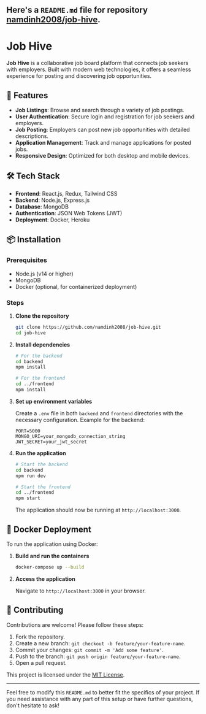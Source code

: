 Here's a `README.md` file for repository [namdinh2008/job-hive](https://github.com/namdinh2008/job-hive).
---

# Job Hive

**Job Hive** is a collaborative job board platform that connects job seekers with employers. Built with modern web technologies, it offers a seamless experience for posting and discovering job opportunities.

## 🚀 Features

* **Job Listings**: Browse and search through a variety of job postings.
* **User Authentication**: Secure login and registration for job seekers and employers.
* **Job Posting**: Employers can post new job opportunities with detailed descriptions.
* **Application Management**: Track and manage applications for posted jobs.
* **Responsive Design**: Optimized for both desktop and mobile devices.

## 🛠️ Tech Stack

* **Frontend**: React.js, Redux, Tailwind CSS
* **Backend**: Node.js, Express.js
* **Database**: MongoDB
* **Authentication**: JSON Web Tokens (JWT)
* **Deployment**: Docker, Heroku

## 📦 Installation

### Prerequisites

* Node.js (v14 or higher)
* MongoDB
* Docker (optional, for containerized deployment)

### Steps

1. **Clone the repository**

   ```bash
   git clone https://github.com/namdinh2008/job-hive.git
   cd job-hive
   ```

2. **Install dependencies**

   ```bash
   # For the backend
   cd backend
   npm install

   # For the frontend
   cd ../frontend
   npm install
   ```

3. **Set up environment variables**

   Create a `.env` file in both `backend` and `frontend` directories with the necessary configuration. Example for the backend:

   ```env
   PORT=5000
   MONGO_URI=your_mongodb_connection_string
   JWT_SECRET=your_jwt_secret
   ```

4. **Run the application**

   ```bash
   # Start the backend
   cd backend
   npm run dev

   # Start the frontend
   cd ../frontend
   npm start
   ```

   The application should now be running at `http://localhost:3000`.

## 🐳 Docker Deployment

To run the application using Docker:

1. **Build and run the containers**

   ```bash
   docker-compose up --build
   ```

2. **Access the application**

   Navigate to `http://localhost:3000` in your browser.

## 🤝 Contributing

Contributions are welcome! Please follow these steps:

1. Fork the repository.
2. Create a new branch: `git checkout -b feature/your-feature-name`.
3. Commit your changes: `git commit -m 'Add some feature'`.
4. Push to the branch: `git push origin feature/your-feature-name`.
5. Open a pull request.

This project is licensed under the [MIT License](LICENSE).

---

Feel free to modify this `README.md` to better fit the specifics of your project. If you need assistance with any part of this setup or have further questions, don't hesitate to ask!
